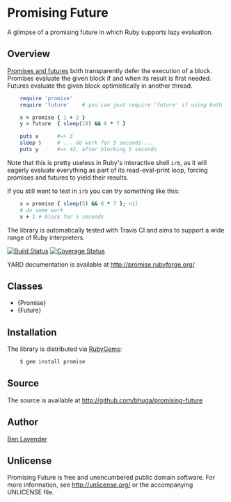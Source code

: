 # Promising Future
A glimpse of a promising future in which Ruby supports lazy evaluation.

## Overview
[Promises and futures][] both transparently defer the execution of a block.
Promises evaluate the given block if and when its result is first needed.
Futures evaluate the given block optimistically in another thread.
````ruby
    require 'promise'
    require 'future'    # you can just require 'future' if using both

    x = promise { 1 + 2 }
    y = future  { sleep(10) && 6 * 7 }

    puts x      #=> 3
    sleep 5     # ... do work for 5 seconds ...
    puts y      #=> 42, after blocking 5 seconds
````

Note that this is pretty useless in Ruby's interactive shell `irb`, as it
will eagerly evaluate everything as part of its read-eval-print loop,
forcing promises and futures to yield their results.

If you still want to test in `irb` you can try something like this:

````ruby
    x = promise { sleep(5) && 6 * 7 }; nil
    # do some work
    x + 1 # block for 5 seconds
````

The library is automatically tested with Travis CI and aims to support a
wide range of Ruby interpreters.

[![Build Status](https://travis-ci.org/bhuga/promising-future.svg)](https://travis-ci.org/bhuga/promising-future)
[![Coverage Status](https://coveralls.io/repos/bhuga/promising-future/badge.svg?branch=master&service=github)](https://coveralls.io/github/bhuga/promising-future?branch=master)

YARD documentation is available at <http://promise.rubyforge.org/>

## Classes

 * {Promise}
 * {Future}

## Installation
The library is distributed via [RubyGems](http://rubygems.org/):

````sh
    $ gem install promise
````

## Source
The source is available at <http://github.com/bhuga/promising-future>

## Author
[Ben Lavender](http://github.com/bhuga)

## Unlicense
Promising Future is free and unencumbered public domain software. For more
information, see <http://unlicense.org/> or the accompanying UNLICENSE file.

[Promises and futures]: http://en.wikipedia.org/wiki/Futures_and_promises
